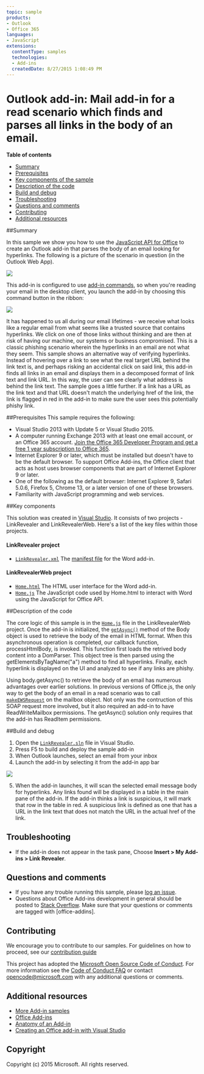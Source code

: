 ```yaml
---
topic: sample
products:
- Outlook
- Office 365
languages:
- JavaScript
extensions:
  contentType: samples
  technologies:
  - Add-ins
  createdDate: 8/27/2015 1:08:49 PM
---
```

# Outlook add-in: Mail add-in for a read scenario which finds and parses all links in the body of an email. 

**Table of contents**

* [Summary](#summary)
* [Prerequisites](#prerequisites)
* [Key components of the sample](#components)
* [Description of the code](#codedescription)
* [Build and debug](#build)
* [Troubleshooting](#troubleshooting)
* [Questions and comments](#questions)
* [Contributing](#contribute)
* [Additional resources](#additional-resources)

<a name="summary"></a>
##Summary

In this sample we show you how to use the [JavaScript API for Office](https://msdn.microsoft.com/library/b27e70c3-d87d-4d27-85e0-103996273298(v=office.15)) to create an Outlook add-in that parses the body of an email looking for hyperlinks. The following is a  picture of the scenario in question (in the Outlook Web App).

 ![](/readme-images/screen2.PNG)
 
This add-in is configured to use [add-in commands](https://msdn.microsoft.com/EN-US/library/office/mt267547.aspx), so when you're reading your email in the desktop client, you launch the add-in by choosing this command button in the ribbon:

![](/readme-images/commandbutton.png)

 It has happened to us all during our email lifetimes - we receive what looks like a regular email from what seems like a  trusted source that contains hyperlinks. We click on one of those links without thinking and are then at risk of having our machine, our systems or business compromised. This is a classic phishing scenario wherein the hyperlinks in an email are not what they seem. This sample shows an alternative way of verifying hyperlinks. Instead of hovering over a link to see what the real target URL behind the link text is, and perhaps risking an accidental click on said link, this add-in finds all links in an email and displays them in a decomposed format of link text and link URL. In this way, the user can see clearly what address is behind the link text. The sample goes a little further. If a link has a URL as the link text and that URL doesn't match the underlying href of the link, the link is flagged in red in the add-in to make sure the user sees this potentially phishy link. 

<a name="prerequisites"></a>
##Prerequisites
This sample requires the following:  

  - Visual Studio 2013 with Update 5 or Visual Studio 2015.  
  - A computer running Exchange 2013 with at least one email account, or an Office 365 account. [Join the Office 365 Developer Program and get a free 1 year subscription to Office 365](https://aka.ms/devprogramsignup).
  - Internet Explorer 9 or later, which must be installed but doesn't have to be the default browser. To support Office Add-ins, the Office client that acts as host uses browser components that are part of Internet Explorer 9 or later.
  - One of the following as the default browser: Internet Explorer 9, Safari 5.0.6, Firefox 5, Chrome 13, or a later version of one of these browsers.
  - Familiarity with JavaScript programming and web services.

<a name="components"></a>
##Key components

This solution was created in [Visual Studio](https://msdn.microsoft.com/library/office/fp179827.aspx#Tools_CreatingWithVS). It consists of two projects - LinkRevealer and LinkRevealerWeb. Here's a list of the key files within those projects. 
#### LinkRevealer project

* [```LinkRevealer.xml```](https://github.com/OfficeDev/Outlook-Add-in-LinkRevealer/blob/master/LinkRevealer/LinkRevealerManifest/LinkRevealer.xml) The [manifest file](https://msdn.microsoft.com/library/office/jj220082.aspx#StartBuildingApps_AnatomyofApp) for the Word add-in.

#### LinkRevealerWeb project

* [```Home.html```](https://github.com/OfficeDev/Outlook-Add-in-LinkRevealer/blob/master/LinkRevealerWeb/AppRead/Home/Home.html) The HTML user interface for the Word add-in.
* [```Home.js```](https://github.com/OfficeDev/Outlook-Add-in-LinkRevealer/blob/master/LinkRevealerWeb/AppRead/Home/Home.js) The JavaScript code used by Home.html to interact with Word using the JavaScript for Office API. 


<a name="codedescription"></a>
##Description of the code

The core logic of this sample is in the [```Home.js```](https://github.com/OfficeDev/Outlook-Add-in-LinkRevealer/blob/master/LinkRevealerWeb/AppRead/Home/Home.js) file in the LinkRevealerWeb project. Once the add-in is initialized, the [```getAsync()```](https://msdn.microsoft.com/library/office/mt269089.aspx) method of the Body object is used to retrieve the body of the email in HTML format. When this asynchronous operation is completed, our callback function, processHtmlBody, is invoked. This function first loads the retrived body content into a DomParser. This object tree is then parsed using the getElementsByTagName("a") method to find all hyperlinks. Finally, each hyperlink is displayed on the UI and analyzed to see if any links are phishy. 

Using body.getAsync() to retrieve the body of an email has numerous advantages over earlier solutions. In previous versions of Office.js, the only way to get the body of an email in a read scenario was to call [```makeEWSRequest```](https://msdn.microsoft.com/library/office/fp161019.aspx) on the mailbox object. Not only was the contruction of this SOAP request more involved, but it also required an add-in to have ReadWriteMailbox permissions. The getAsync() solution only requires that the add-in has ReadItem permissions.  

<a name="build"></a>
##Build and debug
1. Open the [```LinkRevealer.sln```](LinkRevealer.sln) file in Visual Studio.
2. Press F5 to build and deploy the sample add-in 
3. When Outlook launches, select an email from your inbox
4. Launch the add-in by selecting it from the add-in app bar

![](readme-images/screen1.PNG)


5. When the add-in launches, it will scan the selected email message body for hyperlinks. Any links found will be displayed in a table in the main pane of the add-in. If the add-in thinks a link is suspicious, it will mark that row in the table in red. A suspicious link is defined as one that has a URL in the link text that does not match the URL in the actual href of the link. 


<a name="troubleshooting"></a>
## Troubleshooting

- If the add-in does not appear in the task pane, Choose **Insert > My Add-ins >  Link Revealer**.

<a name="questions"></a>
## Questions and comments

- If you have any trouble running this sample, please [log an issue](https://github.com/OfficeDev/Outlook-Add-in-LinkRevealer/issues).
- Questions about Office Add-ins development in general should be posted to [Stack Overflow](http://stackoverflow.com/questions/tagged/office-addins). Make sure that your questions or comments are tagged with [office-addins].

<a name="contribute"></a>
## Contributing ##
We encourage you to contribute to our samples. For guidelines on how to proceed, see our [contribution guide](./Contributing.md)

This project has adopted the [Microsoft Open Source Code of Conduct](https://opensource.microsoft.com/codeofconduct/). For more information see the [Code of Conduct FAQ](https://opensource.microsoft.com/codeofconduct/faq/) or contact [opencode@microsoft.com](mailto:opencode@microsoft.com) with any additional questions or comments.


<a name="additional-resources"></a>
## Additional resources ##

- [More Add-in samples](https://github.com/OfficeDev?utf8=%E2%9C%93&query=-Add-in)
- [Office Add-ins](http://msdn.microsoft.com/library/office/jj220060.aspx)
- [Anatomy of an Add-in](https://msdn.microsoft.com/library/office/jj220082.aspx#StartBuildingApps_AnatomyofApp)
- [Creating an Office add-in with Visual Studio](https://msdn.microsoft.com/library/office/fp179827.aspx#Tools_CreatingWithVS)


## Copyright
Copyright (c) 2015 Microsoft. All rights reserved.

